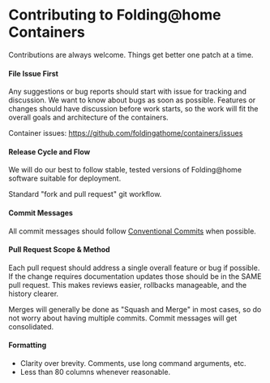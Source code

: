 # Contributing to Folding@home Containers

Contributions are always welcome. Things get better one patch at a time.

#### File Issue First

Any suggestions or bug reports should start with issue for tracking and
discussion. We want to know about bugs as soon as possible.
Features or changes should have discussion before work starts, so the work
will fit the overall goals and architecture of the containers.

Container issues: <https://github.com/foldingathome/containers/issues>

#### Release Cycle and Flow

We will do our best to follow stable, tested versions of Folding@home
software suitable for deployment.

Standard "fork and pull request" git workflow.

#### Commit Messages

All commit messages should follow
[Conventional Commits](https://www.conventionalcommits.org/) when possible.

#### Pull Request Scope & Method

Each pull request should address a single overall feature or bug if possible.
If the change requires documentation updates those should be in the SAME
pull request.
This makes reviews easier, rollbacks manageable, and the history clearer.

Merges will generally be done as "Squash and Merge" in most cases, so do not
worry about having multiple commits. Commit messages will get consolidated.

#### Formatting

* Clarity over brevity. Comments, use long command arguments, etc.
* Less than 80 columns whenever reasonable.
